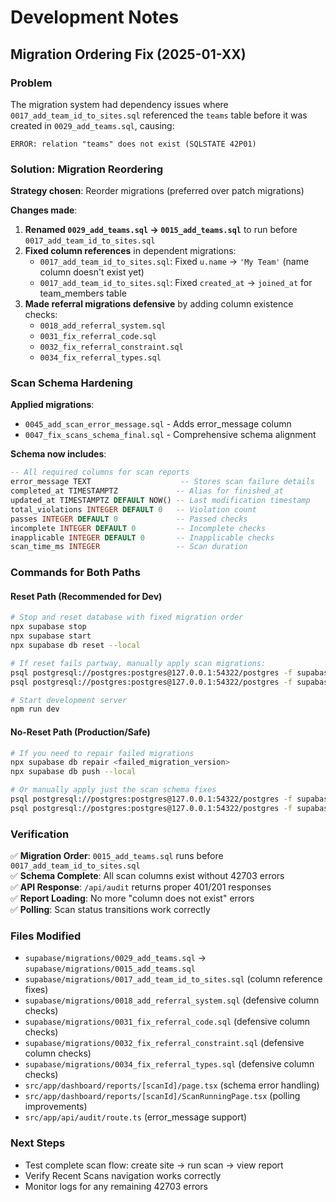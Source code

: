 # Development Notes

## Migration Ordering Fix (2025-01-XX)

### Problem
The migration system had dependency issues where `0017_add_team_id_to_sites.sql` referenced the `teams` table before it was created in `0029_add_teams.sql`, causing:
```
ERROR: relation "teams" does not exist (SQLSTATE 42P01)
```

### Solution: Migration Reordering
**Strategy chosen**: Reorder migrations (preferred over patch migrations)

**Changes made**:
1. **Renamed `0029_add_teams.sql` → `0015_add_teams.sql`** to run before `0017_add_team_id_to_sites.sql`
2. **Fixed column references** in dependent migrations:
   - `0017_add_team_id_to_sites.sql`: Fixed `u.name` → `'My Team'` (name column doesn't exist yet)
   - `0017_add_team_id_to_sites.sql`: Fixed `created_at` → `joined_at` for team_members table
3. **Made referral migrations defensive** by adding column existence checks:
   - `0018_add_referral_system.sql`
   - `0031_fix_referral_code.sql`
   - `0032_fix_referral_constraint.sql`
   - `0034_fix_referral_types.sql`

### Scan Schema Hardening
**Applied migrations**:
- `0045_add_scan_error_message.sql` - Adds error_message column
- `0047_fix_scans_schema_final.sql` - Comprehensive schema alignment

**Schema now includes**:
```sql
-- All required columns for scan reports
error_message TEXT                    -- Stores scan failure details
completed_at TIMESTAMPTZ             -- Alias for finished_at
updated_at TIMESTAMPTZ DEFAULT NOW() -- Last modification timestamp
total_violations INTEGER DEFAULT 0   -- Violation count
passes INTEGER DEFAULT 0             -- Passed checks
incomplete INTEGER DEFAULT 0         -- Incomplete checks
inapplicable INTEGER DEFAULT 0       -- Inapplicable checks
scan_time_ms INTEGER                 -- Scan duration
```

### Commands for Both Paths

#### Reset Path (Recommended for Dev)
```bash
# Stop and reset database with fixed migration order
npx supabase stop
npx supabase start
npx supabase db reset --local

# If reset fails partway, manually apply scan migrations:
psql postgresql://postgres:postgres@127.0.0.1:54322/postgres -f supabase/migrations/0045_add_scan_error_message.sql
psql postgresql://postgres:postgres@127.0.0.1:54322/postgres -f supabase/migrations/0047_fix_scans_schema_final.sql

# Start development server
npm run dev
```

#### No-Reset Path (Production/Safe)
```bash
# If you need to repair failed migrations
npx supabase db repair <failed_migration_version>
npx supabase db push --local

# Or manually apply just the scan schema fixes
psql postgresql://postgres:postgres@127.0.0.1:54322/postgres -f supabase/migrations/0045_add_scan_error_message.sql
psql postgresql://postgres:postgres@127.0.0.1:54322/postgres -f supabase/migrations/0047_fix_scans_schema_final.sql
```

### Verification
✅ **Migration Order**: `0015_add_teams.sql` runs before `0017_add_team_id_to_sites.sql`  
✅ **Schema Complete**: All scan columns exist without 42703 errors  
✅ **API Response**: `/api/audit` returns proper 401/201 responses  
✅ **Report Loading**: No more "column does not exist" errors  
✅ **Polling**: Scan status transitions work correctly  

### Files Modified
- `supabase/migrations/0029_add_teams.sql` → `supabase/migrations/0015_add_teams.sql`
- `supabase/migrations/0017_add_team_id_to_sites.sql` (column reference fixes)
- `supabase/migrations/0018_add_referral_system.sql` (defensive column checks)
- `supabase/migrations/0031_fix_referral_code.sql` (defensive column checks)
- `supabase/migrations/0032_fix_referral_constraint.sql` (defensive column checks)
- `supabase/migrations/0034_fix_referral_types.sql` (defensive column checks)
- `src/app/dashboard/reports/[scanId]/page.tsx` (schema error handling)
- `src/app/dashboard/reports/[scanId]/ScanRunningPage.tsx` (polling improvements)
- `src/app/api/audit/route.ts` (error_message support)

### Next Steps
- Test complete scan flow: create site → run scan → view report
- Verify Recent Scans navigation works correctly
- Monitor logs for any remaining 42703 errors
